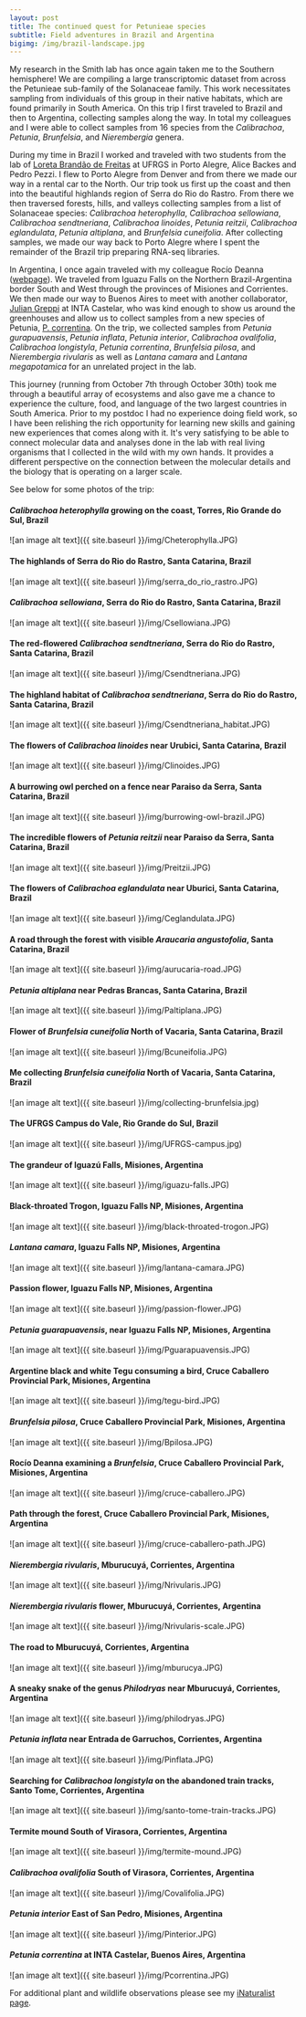 ```yaml
---
layout: post
title: The continued quest for Petunieae species
subtitle: Field adventures in Brazil and Argentina
bigimg: /img/brazil-landscape.jpg
---
```


My research in the Smith lab has once again taken me to the Southern hemisphere! We are compiling a large transcriptomic dataset from across the Petunieae sub-family of the Solanaceae family. This work necessitates sampling from individuals of this group in their native habitats, which are found primarily in South America. On this trip I first traveled to Brazil and then to Argentina, collecting samples along the way. In total my colleagues and I were able to collect samples from 16 species from the *Calibrachoa*, *Petunia*, *Brunfelsia*, and *Nierembergia* genera. 

During my time in Brazil I worked and traveled with two students from the lab of [Loreta Brandão de Freitas](http://www.ufrgs.br/ppgbm/corpo-docente/loreta-brandao-de-freitas/?lang=en) at UFRGS in Porto Alegre, Alice Backes and Pedro Pezzi. I flew to Porto Alegre from Denver and from there we made our way in a rental car to the North. Our trip took us first up the coast and then into the beautiful highlands region of Serra do Rio do Rastro. From there we then traversed forests, hills, and valleys collecting samples from a list of Solanaceae species: *Calibrachoa heterophylla*, *Calibrachoa sellowiana*, *Calibrachoa sendtneriana*, *Calibrachoa linoides*, *Petunia reitzii*, *Calibrachoa	eglandulata*, *Petunia altiplana*, and *Brunfelsia	cuneifolia*. After collecting samples, we made our way back to Porto Alegre where I spent the remainder of the Brazil trip preparing RNA-seq libraries. 

In Argentina, I once again traveled with my colleague Rocío Deanna ([webpage](https://rociodeanna.weebly.com/)). We traveled from Iguazu Falls on the Northern Brazil-Argentina border South and West through the provinces of Misiones and Corrientes. We then made our way to Buenos Aires to meet with another collaborator, [Julian Greppi](https://inta.gob.ar/personas/greppi.julian) at INTA Castelar, who was kind enough to show us around the greenhouses and allow us to collect samples from a new species of Petunia, [P. correntina](https://biotaxa.org/Phytotaxa/article/view/phytotaxa.414.6.3). On the trip, we collected samples from *Petunia gurapuavensis*, *Petunia inflata*, *Petunia interior*, *Calibrachoa ovalifolia*, *Calibrachoa longistyla*, *Petunia correntina*, *Brunfelsia pilosa*, and *Nierembergia rivularis* as well as *Lantana camara* and *Lantana megapotamica* for an unrelated project in the lab. 


This journey (running from October 7th through October 30th) took me through a beautiful array of ecosystems and also gave me a chance to experience the culture, food, and language of the two largest countries in South America. Prior to my postdoc I had no experience doing field work, so I have been relishing the rich opportunity for learning new skills and gaining new experiences that comes along with it. It's very satisfying to be able to connect molecular data and analyses done in the lab with real living organisms that I collected in the wild with my own hands. It provides a different perspective on the connection between the molecular details and the biology that is operating on a larger scale. 


See below for some photos of the trip: 

#### *Calibrachoa heterophylla* growing on the coast, Torres, Rio Grande do Sul, Brazil

![an image alt text]({{ site.baseurl }}/img/Cheterophylla.JPG)

#### The highlands of Serra do Rio do Rastro, Santa Catarina, Brazil

![an image alt text]({{ site.baseurl }}/img/serra_do_rio_rastro.JPG)

#### *Calibrachoa sellowiana*, Serra do Rio do Rastro, Santa Catarina, Brazil

![an image alt text]({{ site.baseurl }}/img/Csellowiana.JPG)

#### The red-flowered *Calibrachoa sendtneriana*, Serra do Rio do Rastro, Santa Catarina, Brazil

![an image alt text]({{ site.baseurl }}/img/Csendtneriana.JPG)

#### The highland habitat of *Calibrachoa sendtneriana*, Serra do Rio do Rastro, Santa Catarina, Brazil

![an image alt text]({{ site.baseurl }}/img/Csendtneriana_habitat.JPG)

#### The flowers of *Calibrachoa linoides* near Urubici, Santa Catarina, Brazil

![an image alt text]({{ site.baseurl }}/img/Clinoides.JPG)

#### A burrowing owl perched on a fence near Paraiso da Serra, Santa Catarina, Brazil

![an image alt text]({{ site.baseurl }}/img/burrowing-owl-brazil.JPG)

#### The incredible flowers of *Petunia reitzii* near Paraiso da Serra, Santa Catarina, Brazil

![an image alt text]({{ site.baseurl }}/img/Preitzii.JPG)

#### The flowers of *Calibrachoa eglandulata* near Uburici, Santa Catarina, Brazil

![an image alt text]({{ site.baseurl }}/img/Ceglandulata.JPG)

#### A road through the forest with visible *Araucaria angustofolia*, Santa Catarina, Brazil

![an image alt text]({{ site.baseurl }}/img/aurucaria-road.JPG)

#### *Petunia altiplana* near Pedras Brancas, Santa Catarina, Brazil

![an image alt text]({{ site.baseurl }}/img/Paltiplana.JPG)

#### Flower of *Brunfelsia cuneifolia* North of Vacaria, Santa Catarina, Brazil

![an image alt text]({{ site.baseurl }}/img/Bcuneifolia.JPG)

#### Me collecting *Brunfelsia cuneifolia* North of Vacaria, Santa Catarina, Brazil

![an image alt text]({{ site.baseurl }}/img/collecting-brunfelsia.jpg)

#### The UFRGS Campus do Vale, Rio Grande do Sul, Brazil

![an image alt text]({{ site.baseurl }}/img/UFRGS-campus.jpg)

#### The grandeur of Iguazú Falls, Misiones, Argentina

![an image alt text]({{ site.baseurl }}/img/iguazu-falls.JPG)

#### Black-throated Trogon, Iguazu Falls NP, Misiones, Argentina

![an image alt text]({{ site.baseurl }}/img/black-throated-trogon.JPG)

#### *Lantana camara*, Iguazu Falls NP, Misiones, Argentina

![an image alt text]({{ site.baseurl }}/img/lantana-camara.JPG)

#### Passion flower, Iguazu Falls NP, Misiones, Argentina

![an image alt text]({{ site.baseurl }}/img/passion-flower.JPG)

#### *Petunia guarapuavensis*, near Iguazu Falls NP, Misiones, Argentina

![an image alt text]({{ site.baseurl }}/img/Pguarapuavensis.JPG)

#### Argentine black and white Tegu consuming a bird, Cruce Caballero Provincial Park, Misiones, Argentina

![an image alt text]({{ site.baseurl }}/img/tegu-bird.JPG)

#### *Brunfelsia pilosa*, Cruce Caballero Provincial Park, Misiones, Argentina

![an image alt text]({{ site.baseurl }}/img/Bpilosa.JPG)

#### Rocío Deanna examining a *Brunfelsia*, Cruce Caballero Provincial Park, Misiones, Argentina

![an image alt text]({{ site.baseurl }}/img/cruce-caballero.JPG)

#### Path through the forest, Cruce Caballero Provincial Park, Misiones, Argentina

![an image alt text]({{ site.baseurl }}/img/cruce-caballero-path.JPG)

#### *Nierembergia rivularis*, Mburucuyá, Corrientes, Argentina

![an image alt text]({{ site.baseurl }}/img/Nrivularis.JPG)

#### *Nierembergia rivularis* flower, Mburucuyá, Corrientes, Argentina

![an image alt text]({{ site.baseurl }}/img/Nrivularis-scale.JPG)

#### The road to Mburucuyá, Corrientes, Argentina

![an image alt text]({{ site.baseurl }}/img/mburucya.JPG)

#### A sneaky snake of the genus *Philodryas* near Mburucuyá, Corrientes, Argentina

![an image alt text]({{ site.baseurl }}/img/philodryas.JPG)

#### *Petunia inflata* near Entrada de Garruchos, Corrientes, Argentina

![an image alt text]({{ site.baseurl }}/img/Pinflata.JPG)

#### Searching for *Calibrachoa longistyla* on the abandoned train tracks, Santo Tome, Corrientes, Argentina

![an image alt text]({{ site.baseurl }}/img/santo-tome-train-tracks.JPG)

#### Termite mound South of Virasora, Corrientes, Argentina

![an image alt text]({{ site.baseurl }}/img/termite-mound.JPG)

#### *Calibrachoa ovalifolia* South of Virasora, Corrientes, Argentina

![an image alt text]({{ site.baseurl }}/img/Covalifolia.JPG)

#### *Petunia interior* East of San Pedro, Misiones, Argentina

![an image alt text]({{ site.baseurl }}/img/Pinterior.JPG)

#### *Petunia correntina* at INTA Castelar, Buenos Aires, Argentina

![an image alt text]({{ site.baseurl }}/img/Pcorrentina.JPG)

For additional plant and wildlife observations please see my [iNaturalist page](https://www.inaturalist.org/observations?place_id=any&user_id=lukewheeler&verifiable=any). 

